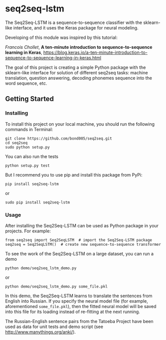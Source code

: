 # seq2seq-lstm

The Seq2Seq-LSTM is a sequence-to-sequence classifier with the sklearn-like interface, and it uses the Keras package for neural modeling.

Developing of this module was inspired by this tutorial:

_Francois Chollet_, **A ten-minute introduction to sequence-to-sequence learning in Keras**, https://blog.keras.io/a-ten-minute-introduction-to-sequence-to-sequence-learning-in-keras.html

The goal of this project is creating a simple Python package with the sklearn-like interface for solution of different seq2seq tasks:
machine translation, question answering, decoding phonemes sequence into the word sequence, etc.

## Getting Started

### Installing

To install this project on your local machine, you should run the following commands in Terminal:

```
git clone https://github.com/bond005/seq2seq.git
cd seq2seq
sudo python setup.py
```

You can also run the tests

```
python setup.py test
```

But I recommend you to use pip and install this package from PyPi:

```
pip install seq2seq-lstm
```

or

```
sudo pip install seq2seq-lstm
```

### Usage

After installing the Seq2Seq-LSTM can be used as Python package in your projects. For example:

```
from seq2seq import Seq2SeqLSTM  # import the Seq2Seq-LSTM package
seq2seq = Seq2SeqLSTM()  # create new sequence-to-sequence transformer
```

To see the work of the Seq2Seq-LSTM on a large dataset, you can run a demo

```
python demo/seq2seq_lstm_demo.py
```

or

```
python demo/seq2seq_lstm_demo.py some_file.pkl
```

In this demo, the Seq2Seq-LSTM learns to translate the sentences from English into Russian. If you specify the neural model file (for example, aforementioned `some_file.pkl`), then the fitted neural model will be saved into this file for its loading instead of re-fitting at the next running.

The Russian-English sentence pairs from the Tatoeba Project have been used as data for unit tests and demo script (see http://www.manythings.org/anki/).

